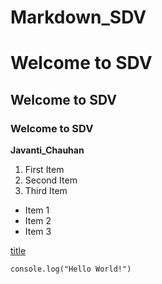 # Markdown_SDV

# Welcome to SDV
## Welcome to SDV

### Welcome to SDV

**Javanti_Chauhan**
1. First Item
2. Second Item
3. Third Item

- Item 1
- Item 2
- Item 3

[title](https://www.google.com/)

`console.log("Hello World!")`

